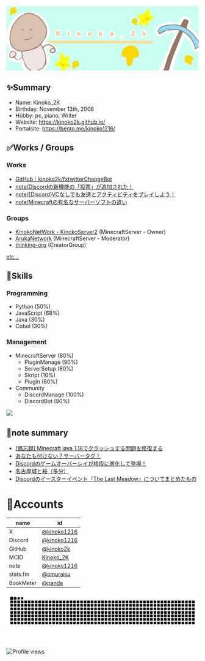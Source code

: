 <p class="profile-img" align="center">
 <img src="kinoko-header2.jpeg" width=800>
</p>

## ✨Summary
- Name: Kinoko_2K
- Birthday: November 13th, 2006
- Hobby: pc, piano, Writer
- Website: https://kinoko2k.github.io/
- Portalsite: https://bento.me/kinoko1216/

## ✅Works / Groups
### Works
- [GitHub｜kinoko2k/fxtwitterChangeBot](https://github.com/kinoko2k/fxtwitterChangeBot)
- [note/Discordの新機能の「投票」が追加された！](https://note.com/kinoko1216/n/n78b37bd3b50d)
- [note/[Discord]VCなしでも友達とアクティビティをプレイしよう！](https://note.com/kinoko1216/n/nbf6ba5ef97cc)
- [note/Minecraftの有名なサーバーソフトの違い](https://note.com/kinoko1216/n/nc627dbd2bc7a)

### Groups
- [KinokoNetWork - KinokoServer2](https://seesaawiki.jp/kinokoserver2/) (MinecraftServer - Owner)
- [ArukaNetwork](https://disboard.org/ja/server/1168232472287395880) (MinecraftServer - Moderator)
- [thinking-org](https://www.thinking-grp.org/) (CreatorGroup)

[etc...](<https://github.com/kinoko2k/kinoko2k/blob/main/History.md>)

## 🔨Skills
### Programming
- Python (50%)
- JavaScript (68%)
- Java (30%)
- Cobol (30%)

### Management
- MinecraftServer (80%)
    - PluginManage (90%)
    - ServerSetup (80%)
    - Skript (10%)
    - Plugin (60%)
- Community
  - DiscordManage (100%)
  - DiscordBot (80%)

<!-- ![Anurag's GitHub stats](https://github-readme-stats.vercel.app/api?username=kinoko2k&bg_color=30,e96443,904e95&title_color=fff&text_color=fff) -->
![](http://github-profile-summary-cards.vercel.app/api/cards/profile-details?username=kinoko2k&theme=gruvbox)

## 📝note summary
<!-- BLOG-POST-LIST:START -->
- [[備忘録] Minecraft java 1.18でクラッシュする問題を修復する](https://note.com/kinoko1216/n/ndac928abaa6a)
- [あなたも付けない？サーバータグ！](https://note.com/kinoko1216/n/n717ce543c49f)
- [Discordのゲームオーバーレイが格段に進化して登場！](https://note.com/kinoko1216/n/nfe02f8a9988c)
- [名古屋城と桜（多分）](https://note.com/kinoko1216/n/n5be83b5bfa8f)
- [Discordのイースターイベント『The Last Meadow』についてまとめたもの](https://note.com/kinoko1216/n/n5f8a437d4e1d)
<!-- BLOG-POST-LIST:END -->

# 🍨Accounts
| name | id |
| --- | --- |
| X | [@kinoko1216](https://twitter.com/kinoko1216/) |
| Discord | [@kinoko1216](https://discord.com/users/925245386568896564) |
| GitHub | [@kinoko2k](https://github.com/kinoko2k) |
| MCID | [Kinoko_2K](https://ja.namemc.com/profile/Kinoko_2K.1) |
| note | [@kinoko1216](https://note.com/kinoko1216) |
| stats.fm | [@omuraisu](https://web.stats.fm/omuraisu) |
| BookMeter | [@panda](https://bookmeter.com/users/1402914) |

<picture>
  <source media="(prefers-color-scheme: dark)" srcset="https://raw.githubusercontent.com/kinoko2k/kinoko2k/main/img/snake-dark.svg">
  <source media="(prefers-color-scheme: light)" srcset="https://raw.githubusercontent.com/kinoko2k/kinoko2k/main/img/snake.svg">
  <img alt="github contribution grid snake animation" src="https://raw.githubusercontent.com/kinoko2k/kinoko2k/main/img/snake.svg">
</picture>

<br>

<br>

![Profile views](https://komarev.com/ghpvc/?username=kinoko2k)

<!-- ![Metrics](https://metrics.lecoq.io/kinoko2k?template=classic&isocalendar=1&languages=1&achievements=1&repositories=1&activity=1&base=header%2C%20activity%2C%20community%2C%20repositories%2C%20metadata&base.indepth=false&base.hireable=false&base.skip=false&repositories.batch=100&repositories.forks=false&repositories.affiliations=owner&isocalendar=false&isocalendar.duration=half-year&languages=false&languages.ignored=html%2Ccss%2Cjava%2Cjavascript%2Cmarkdown&languages.limit=8&languages.threshold=0%25&languages.other=false&languages.colors=github&languages.sections=most-used&languages.indepth=false&languages.analysis.timeout=15&languages.analysis.timeout.repositories=7.5&languages.categories=markup%2C%20programming&languages.recent.categories=markup%2C%20programming&languages.recent.load=300&languages.recent.days=14&repositories=false&repositories.featured=KinokoServer%2Fdocuments%2CJankenWeb%2CPunishment-Program%2CSentenceGenerator&repositories.pinned=0&repositories.starred=0&repositories.random=0&repositories.order=featured%2C%20pinned%2C%20starred%2C%20random&achievements=false&achievements.threshold=C&achievements.secrets=true&achievements.display=detailed&achievements.limit=5&activity=false&activity.limit=5&activity.load=300&activity.days=14&activity.visibility=all&activity.timestamps=false&activity.filter=all&config.timezone=Asia%2FTokyo) -->
<!-- ![Anurag's GitHub stats](https://github-readme-stats.vercel.app/api?username=kinoko2k&show_icons=true&theme=gruvbox) -->
<!-- ![Anurag's GitHub stats](https://github-readme-stats.vercel.app/api?username=kinoko2k&bg_color=30,e96443,904e95&title_color=fff&text_color=fff) -->

<!-- 2 -->
